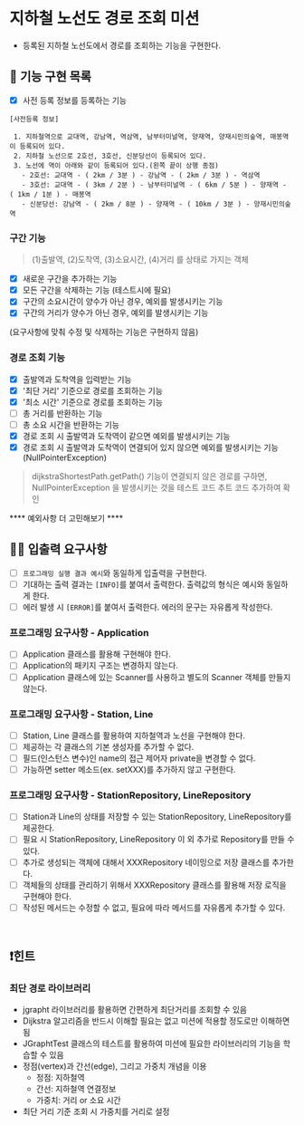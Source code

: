 # 지하철 노선도 경로 조회 미션
- 등록된 지하철 노선도에서 경로를 조회하는 기능을 구현한다.

## 🚀 기능 구현 목록

- [x] 사전 등록 정보를 등록하는 기능

```
[사전등록 정보] 

 1. 지하철역으로 교대역, 강남역, 역삼역, 남부터미널역, 양재역, 양재시민의숲역, 매봉역이 등록되어 있다.
 2. 지하철 노선으로 2호선, 3호선, 신분당선이 등록되어 있다.
 3. 노선에 역이 아래와 같이 등록되어 있다.(왼쪽 끝이 상행 종점)
   - 2호선: 교대역 - ( 2km / 3분 ) - 강남역 - ( 2km / 3분 ) - 역삼역
   - 3호선: 교대역 - ( 3km / 2분 ) - 남부터미널역 - ( 6km / 5분 ) - 양재역 - ( 1km / 1분 ) - 매봉역
   - 신분당선: 강남역 - ( 2km / 8분 ) - 양재역 - ( 10km / 3분 ) - 양재시민의숲역
 ```

### 구간 기능

> (1)출발역, (2)도착역, (3)소요시간, (4)거리 를 상태로 가지는 객체 

- [x] 새로운 구간을 추가하는 기능 
- [x] 모든 구간을 삭제하는 기능 (테스트시에 필요)
- [x] 구간의 소요시간이 양수가 아닌 경우, 예외를 발생시키는 기능
- [x] 구간의 거리가 양수가 아닌 경우, 예외를 발생시키는 기능

(요구사항에 맞춰 수정 및 삭제하는 기능은 구현하지 않음)

### 경로 조회 기능

- [x] 출발역과 도착역을 입력받는 기능
- [x] '최단 거리' 기준으로 경로를 조회하는 기능
- [x] '최소 시간' 기준으로 경로를 조회하는 기능
- [ ] 총 거리를 반환하는 기능
- [ ] 총 소요 시간을 반환하는 기능
- [x] 경로 조회 시 출발역과 도착역이 같으면 예외를 발생시키는 기능
- [x] 경로 조회 시 출발역과 도착역이 연결되어 있지 않으면 예외를 발생시키는 기능 (NullPointerException)

> dijkstraShortestPath.getPath() 기능이 연결되지 않은 경로를 구하면, NullPointerException 을 발생시키는 것을 테스트 코드 추트 코드 추가하여 확인  

**** 예외사항 더 고민해보기 **** 

## ✍🏻 입출력 요구사항
- [ ] `프로그래밍 실행 결과 예시`와 동일하게 입출력을 구현한다.
- [ ] 기대하는 출력 결과는 `[INFO]`를 붙여서 출력한다. 출력값의 형식은 예시와 동일하게 한다.
- [ ] 에러 발생 시 `[ERROR]`를 붙여서 출력한다. 에러의 문구는 자유롭게 작성한다.

### 프로그래밍 요구사항 - Application
- [ ] Application 클래스를 활용해 구현해야 한다.
- [ ] Application의 패키지 구조는 변경하지 않는다.
- [ ] Application 클래스에 있는 Scanner를 사용하고 별도의 Scanner 객체를 만들지 않는다.

### 프로그래밍 요구사항 - Station, Line
- [ ] Station, Line 클래스를 활용하여 지하철역과 노선을 구현해야 한다.
- [ ] 제공하는 각 클래스의 기본 생성자를 추가할 수 없다.
- [ ] 필드(인스턴스 변수)인 name의 접근 제어자 private을 변경할 수 없다.
- [ ] 가능하면 setter 메소드(ex. setXXX)를 추가하지 않고 구현한다.

### 프로그래밍 요구사항 - StationRepository, LineRepository
- [ ] Station과 Line의 상태를 저장할 수 있는 StationRepository, LineRepository를 제공한다.
- [ ] 필요 시 StationRepository, LineRepository 이 외 추가로 Repository를 만들 수 있다.
- [ ] 추가로 생성되는 객체에 대해서 XXXRepository 네이밍으로 저장 클래스를 추가한다.
- [ ] 객체들의 상태를 관리하기 위해서 XXXRepository 클래스를 활용해 저장 로직을 구현해야 한다.
- [ ] 작성된 메서드는 수정할 수 없고, 필요에 따라 메서드를 자유롭게 추가할 수 있다.

<br>

## ❗️힌트
### 최단 경로 라이브러리
- jgrapht 라이브러리를 활용하면 간편하게 최단거리를 조회할 수 있음
- Dijkstra 알고리즘을 반드시 이해할 필요는 없고 미션에 적용할 정도로만 이해하면 됨
- JGraphtTest 클래스의 테스트를 활용하여 미션에 필요한 라이브러리의 기능을 학습할 수 있음
- 정점(vertex)과 간선(edge), 그리고 가중치 개념을 이용
    - 정점: 지하철역
    - 간선: 지하철역 연결정보
    - 가중치: 거리 or 소요 시간
- 최단 거리 기준 조회 시 가중치를 거리로 설정

